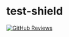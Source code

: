 # test-shield

[![GitHub Reviews](https://githubreviews.com/shield/twbs/bootstrap.svg)](https://githubreviews.com/twbs/bootstrap)
